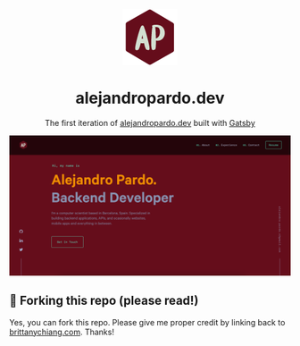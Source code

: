 <div align="center">
  <img alt="Logo" src="https://raw.githubusercontent.com/alejandroPardo/alejandropardo.dev/main/src/images/logo.png" width="100" />
</div>
<h1 align="center">
  alejandropardo.dev
</h1>
<p align="center">
  The first iteration of <a href="https://alejandropardo.dev" target="_blank">alejandropardo.dev</a> built with <a href="https://www.gatsbyjs.org/" target="_blank">Gatsby</a> 
</p>

![demo](https://raw.githubusercontent.com/alejandroPardo/alejandropardo.dev/main/src/images/demo.png)

## 🚨 Forking this repo (please read!)

Yes, you can fork this repo. Please give me proper credit by linking back to [brittanychiang.com](https://github.com/bchiang7/v4). Thanks!
